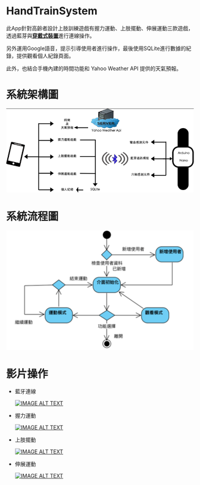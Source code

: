 # HandTrainSystem

此App針對高齡者設計上肢訓練遊戲有握力運動、上肢擺動、伸展運動三款遊戲，透過藍芽與[**穿戴式裝置**](https://github.com/percyku/MyTrainningSystem/tree/master)進行連線操作。

另外運用Google語音，提示引導使用者進行操作，最後使用SQLite進行數據的紀錄，提供觀看個人紀錄頁面。

此外，也結合手機內建的時間功能和 Yahoo Weather API 提供的天氣預報。

# 系統架構圖

  [<img src="images/系統架構圖.png">](https://github.com/percyku/HandTrainSystem2/blob/master/images/系統架構圖.png)

# 系統流程圖

  [<img src="images/系統流程圖.png">](https://github.com/percyku/HandTrainSystem2/blob/master/images/系統流程圖.png)

# 影片操作

  - 藍牙連線

    [![IMAGE ALT TEXT](https://i9.ytimg.com/vi_webp/xkRNmZLg0X0/mqdefault.webp?v=674ace33&sqp=CLScq7oG&rs=AOn4CLBF95gyCsrEFg4Lyff0M1M0VozqpA)](https://www.youtube.com/clip/Ugkx6VioGL2gjKUZz6PCWc5aswEB-x6eQBMP)
    

  - 握力運動

    [![IMAGE ALT TEXT](https://i9.ytimg.com/vi/okLAwjCwQVI/mqdefault.jpg?sqp=CLijq7oG-oaymwEmCMACELQB8quKqQMa8AEB-AH-CYAC0AWKAgwIABABGEEgYShyMA8=&rs=AOn4CLBEO-D-yNjldyZAYfIEQwGFM1qjaw)](https://www.youtube.com/watch?v=okLAwjCwQVI)


  - 上肢擺動
    
    [![IMAGE ALT TEXT](https://i9.ytimg.com/vi/VyT2R-tDzvs/mqdefault.jpg?sqp=CLijq7oG-oaymwEmCMACELQB8quKqQMa8AEB-AH-CYAC0AWKAgwIABABGGEgZShKMA8=&rs=AOn4CLAPaz2N7GIa_0P5BgewQ8OUI84IWQ)](https://www.youtube.com/watch?v=VyT2R-tDzvs)



  - 伸展運動

    [![IMAGE ALT TEXT](https://i9.ytimg.com/vi/3hkQ9sSMYZ4/mqdefault.jpg?sqp=CLijq7oG-oaymwEmCMACELQB8quKqQMa8AEB-AH-CYAC0AWKAgwIABABGGUgZShlMA8=&rs=AOn4CLAQg7eLXKkmzpe8q5Sx0ewSx-M8KQ)](https://www.youtube.com/watch?v=3hkQ9sSMYZ4)
